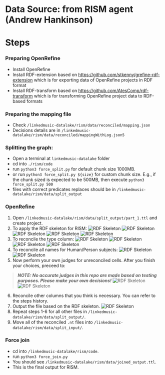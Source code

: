 # Data Source: from RISM agent (Andrew Hankinson)

# Steps

### Preparing OpenRefine
- Install OpenRefine
- Install RDF-extension based on <https://github.com/stkenny/grefine-rdf-extension> which is for exporting data of OpenRefine projects in RDF format
- Install RDF-transform based on <https://github.com/AtesComp/rdf-transform> which is for transforming OpenRefine project data to RDF-based formats

### Preparing the mapping file
- Check `/linkedmusic-datalake/rism/data/reconciled/mapping.json`
- Decisions details are in `/linkedmusic-datalake/rism/data/reconciled/mappingWithLog.json5`

### Splitting the graph:
- Open a terminal at `linkedmusic-datalake` folder
- cd into `./rism/code`
- run `python3 force_split.py` for default chunk size 1000MB.
- or run `python3 force_split.py ${size}` for custom chunk size. E.g., if the chunk sized is expected to be 500MB, then execute `python3 force_split.py 500`
- files with correct predicates replaces should be in `/linkedmusic-datalake/rism/data/split_output`

### OpenRefine
1. Open `/linkedmusic-datalake/rism/data/split_output/part_1.ttl` and create project.
2. To apply the RDF skeleton for RISM:
![RDF Skeleton](./assets/01.jpg)
![RDF Skeleton](./assets/02.jpg)
![RDF Skeleton](./assets/03.jpg)
![RDF Skeleton](./assets/14.jpg)
![RDF Skeleton](./assets/04.jpg)
3. To reconcile the type column:
![RDF Skeleton](./assets/05.jpg)
![RDF Skeleton](./assets/06.jpg)
![RDF Skeleton](./assets/07.jpg)
![RDF Skeleton](./assets/08.jpg)
4. To reconcile all names for Human/Person subjects:
![RDF Skeleton](./assets/09.jpg)
![RDF Skeleton](./assets/10.jpg)
5. Now perform your own judges for unreconciled cells. After you finish your choices, preceed to:
> ***NOTE: No accurate judges in this repo are made based on testing purposes. Please make your own decisions!***
![RDF Skeleton](./assets/11.jpg)
![RDF Skeleton](./assets/12.jpg)
6. Reconcile other columns that you think is necessary. You can refer to the steps history.
7. Output the file based on the RDF skeleton.
![RDF Skeleton](./assets/13.jpg)
8. Repeat steps 1-6 for all other files in `/linkedmusic-datalake/rism/data/split_output/`.
9. Move all of the reconciled `.nt` files into `/linkedmusic-datalake/rism/data/split_input/`.

### Force join
- cd into `/linkedmusic-datalake/rism/code`.
- run `python3 force_join.py`
- You should see `/linkedmusic-datalake/rism/data/joined_output.ttl`.
- This is the final output for RISM.
